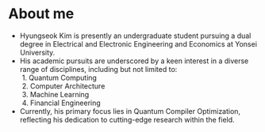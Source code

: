 # About me

- Hyungseok Kim is presently an undergraduate student pursuing a dual degree in Electrical and Electronic Engineering and Economics at Yonsei University.
- His academic pursuits are underscored by a keen interest in a diverse range of disciplines, including but not limited to:
<br/>&nbsp;1. Quantum Computing
<br/>&nbsp;2. Computer Architecture
<br/>&nbsp;3. Machine Learning
<br/>&nbsp;4. Financial Engineering
- Currently, his primary focus lies in Quantum Compiler Optimization, reflecting his dedication to cutting-edge research within the field.

